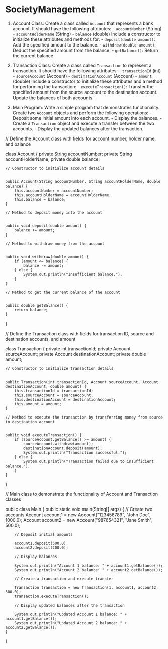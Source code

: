 # SocietyManagement
1. Account Class: Create a class called `Account` that represents a bank account. It should have the following attributes: - `accountNumber` (String) - `accountHolderName` (String) - `balance` (double) Include a constructor to initialize these attributes and methods for: - `deposit(double amount)`: Add the specified amount to the balance. - `withdraw(double amount)`: Deduct the specified amount from the balance. - `getBalance()`: Return the current balance. 

2. Transaction Class: Create a class called `Transaction` to represent a transaction. It should have the following attributes: - `transactionId` (int) - `sourceAccount` (Account) - `destinationAccount` (Account) - `amount` (double) Include a constructor to initialize these attributes and a method for performing the transaction: - `executeTransaction()`: Transfer the specified amount from the source account to the destination account. Update the balances of both accounts.

 3. Main Program: Write a simple program that demonstrates functionality. Create two `Account` objects and perform the following operations: - Deposit some initial amount into each account. - Display the balances. - Create a `Transaction` object and execute a transfer between the two accounts. - Display the updated balances after the transaction.








// Define the Account class with fields for account number, holder name, and balance


class Account {
    private String accountNumber;
    private String accountHolderName;
    private double balance;

    // Constructor to initialize account details

    
    public Account(String accountNumber, String accountHolderName, double balance) {
        this.accountNumber = accountNumber;
        this.accountHolderName = accountHolderName;
        this.balance = balance;
    }

    // Method to deposit money into the account

    
    public void deposit(double amount) {
        balance += amount;
    }

    // Method to withdraw money from the account

    
    public void withdraw(double amount) {
        if (amount <= balance) {
            balance -= amount;
        } else {
            System.out.println("Insufficient balance.");
        }
    }

    // Method to get the current balance of the account

    
    public double getBalance() {
        return balance;
    }
}

// Define the Transaction class with fields for transaction ID, source and destination accounts, and amount


class Transaction {
    private int transactionId;
    private Account sourceAccount;
    private Account destinationAccount;
    private double amount;

    // Constructor to initialize transaction details

    
    public Transaction(int transactionId, Account sourceAccount, Account destinationAccount, double amount) {
        this.transactionId = transactionId;
        this.sourceAccount = sourceAccount;
        this.destinationAccount = destinationAccount;
        this.amount = amount;
    }

    // Method to execute the transaction by transferring money from source to destination account

    
    public void executeTransaction() {
        if (sourceAccount.getBalance() >= amount) {
            sourceAccount.withdraw(amount);
            destinationAccount.deposit(amount);
            System.out.println("Transaction successful.");
        } else {
            System.out.println("Transaction failed due to insufficient balance.");
        }
    }
}

// Main class to demonstrate the functionality of Account and Transaction classes


public class Main {
    public static void main(String[] args) {
        // Create two accounts
        Account account1 = new Account("123456789", "John Doe", 1000.0);
        Account account2 = new Account("987654321", "Jane Smith", 500.0);

        // Deposit initial amounts
        
        account1.deposit(500.0);
        account2.deposit(200.0);

        // Display balances
        
        System.out.println("Account 1 balance: " + account1.getBalance());
        System.out.println("Account 2 balance: " + account2.getBalance());

        // Create a transaction and execute transfer
        
        Transaction transaction = new Transaction(1, account1, account2, 300.0);
        transaction.executeTransaction();

        // Display updated balances after the transaction
        
        System.out.println("Updated Account 1 balance: " + account1.getBalance());
        System.out.println("Updated Account 2 balance: " + account2.getBalance());
    }
}
